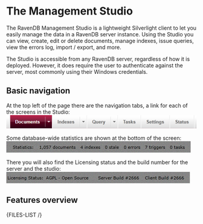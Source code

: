 
# The Management Studio

The RavenDB Management Studio is a lightweight Silverlight client to let you easily manage the data in a RavenDB server instance. Using the Studio you can view, create, edit or delete documents, manage indexes, issue queries, view the errors log, import / export, and more.

The Studio is accessible from any RavenDB server, regardless of how it is deployed. However, it does require the user to authenticate against the server, most commonly using their Windows credentials.

## Basic navigation

At the top left of the page there are the navigation tabs, a link for each of the screens in the Studio:  
![](Images/studio_base_1.PNG)  

Some database-wide statistics are shown at the bottom of the screen:  
![](Images/studio_base_3.PNG)

There you will also find the Licensing status and the build number for the server and the studio:  
![](Images/studio_base_4.PNG)

## Features overview

{FILES-LIST /}